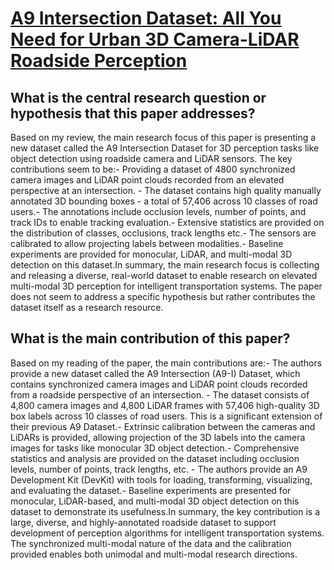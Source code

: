# [A9 Intersection Dataset: All You Need for Urban 3D Camera-LiDAR Roadside   Perception](https://arxiv.org/abs/2306.09266)

## What is the central research question or hypothesis that this paper addresses?

Based on my review, the main research focus of this paper is presenting a new dataset called the A9 Intersection Dataset for 3D perception tasks like object detection using roadside camera and LiDAR sensors. The key contributions seem to be:- Providing a dataset of 4800 synchronized camera images and LiDAR point clouds recorded from an elevated perspective at an intersection. - The dataset contains high quality manually annotated 3D bounding boxes - a total of 57,406 across 10 classes of road users.- The annotations include occlusion levels, number of points, and track IDs to enable tracking evaluation.- Extensive statistics are provided on the distribution of classes, occlusions, track lengths etc.- The sensors are calibrated to allow projecting labels between modalities.- Baseline experiments are provided for monocular, LiDAR, and multi-modal 3D detection on this dataset.In summary, the main research focus is collecting and releasing a diverse, real-world dataset to enable research on elevated multi-modal 3D perception for intelligent transportation systems. The paper does not seem to address a specific hypothesis but rather contributes the dataset itself as a research resource.


## What is the main contribution of this paper?

Based on my reading of the paper, the main contributions are:- The authors provide a new dataset called the A9 Intersection (A9-I) Dataset, which contains synchronized camera images and LiDAR point clouds recorded from a roadside perspective of an intersection. - The dataset consists of 4,800 camera images and 4,800 LiDAR frames with 57,406 high-quality 3D box labels across 10 classes of road users. This is a significant extension of their previous A9 Dataset.- Extrinsic calibration between the cameras and LiDARs is provided, allowing projection of the 3D labels into the camera images for tasks like monocular 3D object detection.- Comprehensive statistics and analysis are provided on the dataset including occlusion levels, number of points, track lengths, etc. - The authors provide an A9 Development Kit (DevKit) with tools for loading, transforming, visualizing, and evaluating the dataset.- Baseline experiments are presented for monocular, LiDAR-based, and multi-modal 3D object detection on this dataset to demonstrate its usefulness.In summary, the key contribution is a large, diverse, and highly-annotated roadside dataset to support development of perception algorithms for intelligent transportation systems. The synchronized multi-modal nature of the data and the calibration provided enables both unimodal and multi-modal research directions.
